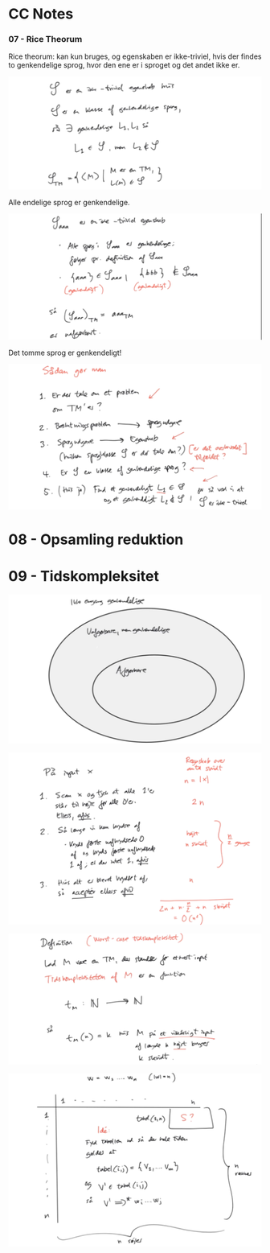 # CC Notes

### 07 - Rice Theorum

Rice theorum: kan kun bruges, og egenskaben er ikke-triviel, hvis der findes to genkendelige sprog, hvor den ene er i sproget og det andet ikke er.

![](.\img\189.png)

Alle endelige sprog er genkendelige.

![](.\img\190.png)

Det tomme sprog er genkendeligt!

![](.\img\192.png)

# 08  - Opsamling reduktion

# 09 - Tidskompleksitet

![](.\img\193.png)

![](.\img\194.png)

![](.\img\195.png)

![](.\img\196.png)

